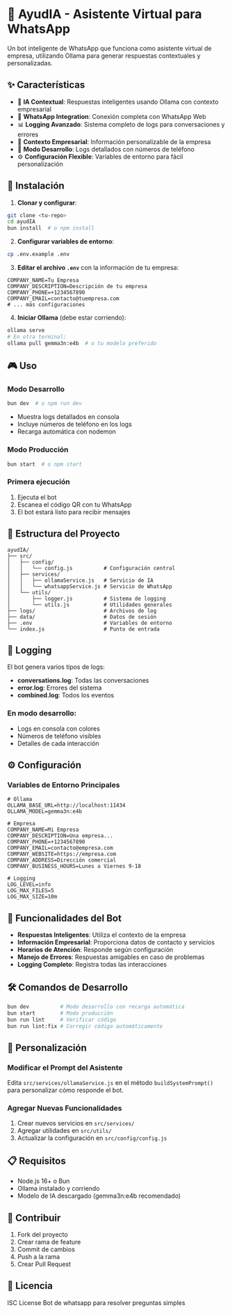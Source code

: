 # 🤖 AyudIA - Asistente Virtual para WhatsApp

Un bot inteligente de WhatsApp que funciona como asistente virtual de empresa, utilizando Ollama para generar respuestas contextuales y personalizadas.

## ✨ Características

- 🤖 **IA Contextual**: Respuestas inteligentes usando Ollama con contexto empresarial
- 📱 **WhatsApp Integration**: Conexión completa con WhatsApp Web
- 📊 **Logging Avanzado**: Sistema completo de logs para conversaciones y errores
- 🏢 **Contexto Empresarial**: Información personalizable de la empresa
- 🔧 **Modo Desarrollo**: Logs detallados con números de teléfono
- ⚙️ **Configuración Flexible**: Variables de entorno para fácil personalización

## 🚀 Instalación

1. **Clonar y configurar**:
```bash
git clone <tu-repo>
cd ayudIA
bun install  # o npm install
```

2. **Configurar variables de entorno**:
```bash
cp .env.example .env
```

3. **Editar el archivo `.env`** con la información de tu empresa:
```env
COMPANY_NAME=Tu Empresa
COMPANY_DESCRIPTION=Descripción de tu empresa
COMPANY_PHONE=+1234567890
COMPANY_EMAIL=contacto@tuempresa.com
# ... más configuraciones
```

4. **Iniciar Ollama** (debe estar corriendo):
```bash
ollama serve
# En otra terminal:
ollama pull gemma3n:e4b  # o tu modelo preferido
```

## 🎮 Uso

### Modo Desarrollo
```bash
bun dev  # o npm run dev
```
- Muestra logs detallados en consola
- Incluye números de teléfono en los logs
- Recarga automática con nodemon

### Modo Producción
```bash
bun start  # o npm start
```

### Primera ejecución
1. Ejecuta el bot
2. Escanea el código QR con tu WhatsApp
3. El bot estará listo para recibir mensajes

## 📁 Estructura del Proyecto

```
ayudIA/
├── src/
│   ├── config/
│   │   └── config.js          # Configuración central
│   ├── services/
│   │   ├── ollamaService.js   # Servicio de IA
│   │   └── whatsappService.js # Servicio de WhatsApp
│   └── utils/
│       ├── logger.js          # Sistema de logging
│       └── utils.js           # Utilidades generales
├── logs/                      # Archivos de log
├── data/                      # Datos de sesión
├── .env                       # Variables de entorno
└── index.js                   # Punto de entrada
```

## 📝 Logging

El bot genera varios tipos de logs:

- **conversations.log**: Todas las conversaciones
- **error.log**: Errores del sistema
- **combined.log**: Todos los eventos

### En modo desarrollo:
- Logs en consola con colores
- Números de teléfono visibles
- Detalles de cada interacción

## ⚙️ Configuración

### Variables de Entorno Principales

```env
# Ollama
OLLAMA_BASE_URL=http://localhost:11434
OLLAMA_MODEL=gemma3n:e4b

# Empresa
COMPANY_NAME=Mi Empresa
COMPANY_DESCRIPTION=Una empresa...
COMPANY_PHONE=+1234567890
COMPANY_EMAIL=contacto@empresa.com
COMPANY_WEBSITE=https://empresa.com
COMPANY_ADDRESS=Dirección comercial
COMPANY_BUSINESS_HOURS=Lunes a Viernes 9-18

# Logging
LOG_LEVEL=info
LOG_MAX_FILES=5
LOG_MAX_SIZE=10m
```

## 🤖 Funcionalidades del Bot

- **Respuestas Inteligentes**: Utiliza el contexto de la empresa
- **Información Empresarial**: Proporciona datos de contacto y servicios
- **Horarios de Atención**: Responde según configuración
- **Manejo de Errores**: Respuestas amigables en caso de problemas
- **Logging Completo**: Registra todas las interacciones

## 🛠️ Comandos de Desarrollo

```bash
bun dev          # Modo desarrollo con recarga automática
bun start        # Modo producción
bun run lint     # Verificar código
bun run lint:fix # Corregir código automáticamente
```

## 🔧 Personalización

### Modificar el Prompt del Asistente

Edita `src/services/ollamaService.js` en el método `buildSystemPrompt()` para personalizar cómo responde el bot.

### Agregar Nuevas Funcionalidades

1. Crear nuevos servicios en `src/services/`
2. Agregar utilidades en `src/utils/`
3. Actualizar la configuración en `src/config/config.js`

## 📋 Requisitos

- Node.js 16+ o Bun
- Ollama instalado y corriendo
- Modelo de IA descargado (gemma3n:e4b recomendado)

## 🤝 Contribuir

1. Fork del proyecto
2. Crear rama de feature
3. Commit de cambios
4. Push a la rama
5. Crear Pull Request

## 📄 Licencia

ISC License
Bot de whatsapp para resolver preguntas simples
